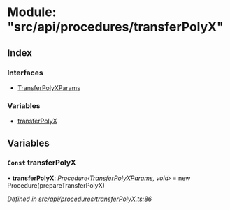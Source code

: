 # Module: "src/api/procedures/transferPolyX"

## Index

### Interfaces

* [TransferPolyXParams](../interfaces/_src_api_procedures_transferpolyx_.transferpolyxparams.md)

### Variables

* [transferPolyX](_src_api_procedures_transferpolyx_.md#const-transferpolyx)

## Variables

### `Const` transferPolyX

• **transferPolyX**: *Procedure‹[TransferPolyXParams](../interfaces/_src_api_procedures_transferpolyx_.transferpolyxparams.md), void›* = new Procedure(prepareTransferPolyX)

*Defined in [src/api/procedures/transferPolyX.ts:86](https://github.com/PolymathNetwork/polymesh-sdk/blob/6f0a424/src/api/procedures/transferPolyX.ts#L86)*
